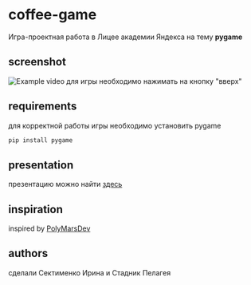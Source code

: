 # coffee-game
Игра-проектная работа в Лицее академии Яндекса на тему **pygame**
## screenshot
![Example video](https://media.giphy.com/media/kREkEjjc5dTjEgA4wl/giphy-downsized-large.gif "Example of playing")
для игры необходимо нажимать на кнопку "вверх"
## requirements
для корректной работы игры необходимо установить pygame
```bash
pip install pygame
```

## presentation
презентацию можно найти [здесь](https://1drv.ms/p/s!Au-xYdZmNjHZrR2Egc1N9feAJwOx?e=WUAfgS)
## inspiration
inspired by [PolyMarsDev](https://github.com/PolyMarsDev)
## authors
сделали Сектименко Ирина и Стадник Пелагея

